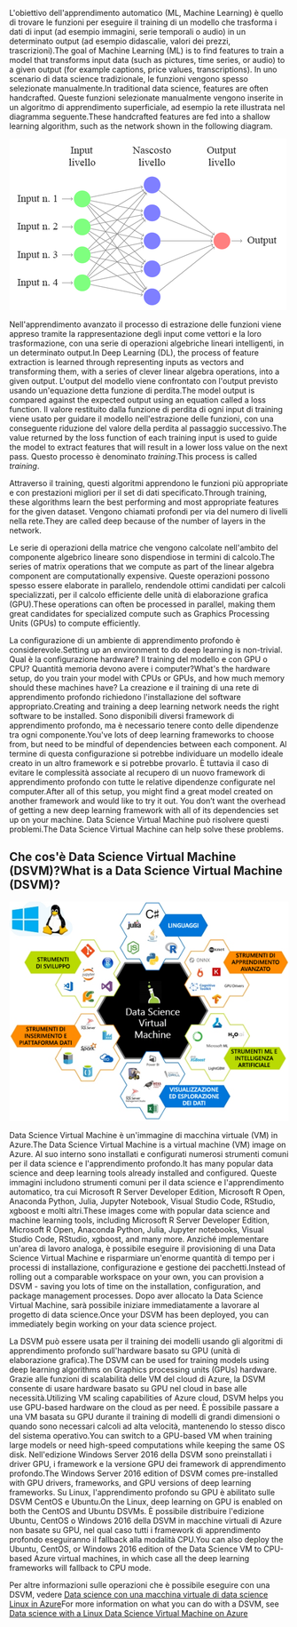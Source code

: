 <span data-ttu-id="430ff-101">L'obiettivo dell'apprendimento automatico (ML, Machine Learning) è quello di trovare le funzioni per eseguire il training di un modello che trasforma i dati di input (ad esempio immagini, serie temporali o audio) in un determinato output (ad esempio didascalie, valori dei prezzi, trascrizioni).</span><span class="sxs-lookup"><span data-stu-id="430ff-101">The goal of Machine Learning (ML) is to find features to train a model that transforms input data (such as pictures, time series, or audio) to a given output (for example captions, price values, transcriptions).</span></span> <span data-ttu-id="430ff-102">In uno scenario di data science tradizionale, le funzioni vengono spesso selezionate manualmente.</span><span class="sxs-lookup"><span data-stu-id="430ff-102">In traditional data science, features are often handcrafted.</span></span> <span data-ttu-id="430ff-103">Queste funzioni selezionate manualmente vengono inserite in un algoritmo di apprendimento superficiale, ad esempio la rete illustrata nel diagramma seguente.</span><span class="sxs-lookup"><span data-stu-id="430ff-103">These handcrafted features are fed into a shallow learning algorithm, such as the network shown in the following diagram.</span></span> 

![Esempio canonico di rete neurale profonda di tipo feed-forward.](../media/2-image1.PNG)

<span data-ttu-id="430ff-105">Nell'apprendimento avanzato il processo di estrazione delle funzioni viene appreso tramite la rappresentazione degli input come vettori e la loro trasformazione, con una serie di operazioni algebriche lineari intelligenti, in un determinato output.</span><span class="sxs-lookup"><span data-stu-id="430ff-105">In Deep Learning (DL), the process of feature extraction is learned through representing inputs as vectors and transforming them, with a series of clever linear algebra operations, into a given output.</span></span>  <span data-ttu-id="430ff-106">L'output del modello viene confrontato con l'output previsto usando un'equazione detta funzione di perdita.</span><span class="sxs-lookup"><span data-stu-id="430ff-106">The model output is compared against the expected output using an equation called a loss function.</span></span> <span data-ttu-id="430ff-107">Il valore restituito dalla funzione di perdita di ogni input di training viene usato per guidare il modello nell'estrazione delle funzioni, con una conseguente riduzione del valore della perdita al passaggio successivo.</span><span class="sxs-lookup"><span data-stu-id="430ff-107">The value returned by the loss function of each training input is used to guide the model to extract features that will result in a lower loss value on the next pass.</span></span> <span data-ttu-id="430ff-108">Questo processo è denominato *training*.</span><span class="sxs-lookup"><span data-stu-id="430ff-108">This process is called *training*.</span></span> 

<span data-ttu-id="430ff-109">Attraverso il training, questi algoritmi apprendono le funzioni più appropriate e con prestazioni migliori per il set di dati specificato.</span><span class="sxs-lookup"><span data-stu-id="430ff-109">Through training, these algorithms learn the best performing and most appropriate features for the given dataset.</span></span> <span data-ttu-id="430ff-110">Vengono chiamati profondi per via del numero di livelli nella rete.</span><span class="sxs-lookup"><span data-stu-id="430ff-110">They are called deep because of the number of layers in the network.</span></span>  

<span data-ttu-id="430ff-111">Le serie di operazioni della matrice che vengono calcolate nell'ambito del componente algebrico lineare sono dispendiose in termini di calcolo.</span><span class="sxs-lookup"><span data-stu-id="430ff-111">The series of matrix operations that we compute as part of the linear algebra component are computationally expensive.</span></span> <span data-ttu-id="430ff-112">Queste operazioni possono spesso essere elaborate in parallelo, rendendole ottimi candidati per calcoli specializzati, per il calcolo efficiente delle unità di elaborazione grafica (GPU).</span><span class="sxs-lookup"><span data-stu-id="430ff-112">These operations can often be processed in parallel, making them great candidates for specialized compute such as Graphics Processing Units (GPUs) to compute efficiently.</span></span>

<span data-ttu-id="430ff-113">La configurazione di un ambiente di apprendimento profondo è considerevole.</span><span class="sxs-lookup"><span data-stu-id="430ff-113">Setting up an environment to do deep learning is non-trivial.</span></span> <span data-ttu-id="430ff-114">Qual è la configurazione hardware? Il training del modello e con GPU o CPU? Quantità memoria devono avere i computer?</span><span class="sxs-lookup"><span data-stu-id="430ff-114">What's the hardware setup, do you train your model with CPUs or GPUs, and how much memory should these machines have?</span></span> <span data-ttu-id="430ff-115">La creazione e il training di una rete di apprendimento profondo richiedono l'installazione del software appropriato.</span><span class="sxs-lookup"><span data-stu-id="430ff-115">Creating and training a deep learning network needs the right software to be installed.</span></span> <span data-ttu-id="430ff-116">Sono disponibili diversi framework di apprendimento profondo, ma è necessario tenere conto delle dipendenze tra ogni componente.</span><span class="sxs-lookup"><span data-stu-id="430ff-116">You've lots of  deep learning frameworks to choose from, but need to be mindful of dependencies between each component.</span></span> <span data-ttu-id="430ff-117">Al termine di questa configurazione si potrebbe individuare un modello ideale creato in un altro framework e si potrebbe provarlo. È tuttavia il caso di evitare le complessità associate al recupero di un nuovo framework di apprendimento profondo con tutte le relative dipendenze configurate nel computer.</span><span class="sxs-lookup"><span data-stu-id="430ff-117">After all of this setup, you might find a great model created on another framework and would like to try it out. You don’t want the overhead of getting a new deep learning framework with all of its dependencies set up on your machine.</span></span> <span data-ttu-id="430ff-118">Data Science Virtual Machine può risolvere questi problemi.</span><span class="sxs-lookup"><span data-stu-id="430ff-118">The Data Science Virtual Machine can help solve these problems.</span></span> 

## <a name="what-is-a-data-science-virtual-machine-dsvm"></a><span data-ttu-id="430ff-119">Che cos'è Data Science Virtual Machine (DSVM)?</span><span class="sxs-lookup"><span data-stu-id="430ff-119">What is a Data Science Virtual Machine (DSVM)?</span></span>

![Infografica di Data Science Virtual Machine che mostra in che modo viene preinstallato, configurato e testato con alcuni degli strumenti più diffusi usati comunemente per analisi dei dati, apprendimento automatico e training per l'intelligenza artificiale.](../media/2-image2.PNG)

<span data-ttu-id="430ff-121">Data Science Virtual Machine è un'immagine di macchina virtuale (VM) in Azure.</span><span class="sxs-lookup"><span data-stu-id="430ff-121">The Data Science Virtual Machine is a virtual machine (VM) image on Azure.</span></span> <span data-ttu-id="430ff-122">Al suo interno sono installati e configurati numerosi strumenti comuni per il data science e l'apprendimento profondo.</span><span class="sxs-lookup"><span data-stu-id="430ff-122">It has many popular data science and deep learning tools already installed and configured.</span></span> <span data-ttu-id="430ff-123">Queste immagini includono strumenti comuni per il data science e l'apprendimento automatico, tra cui Microsoft R Server Developer Edition, Microsoft R Open, Anaconda Python, Julia, Jupyter Notebook, Visual Studio Code, RStudio, xgboost e molti altri.</span><span class="sxs-lookup"><span data-stu-id="430ff-123">These images come with popular data science and machine learning tools, including Microsoft R Server Developer Edition, Microsoft R Open, Anaconda Python, Julia, Jupyter notebooks, Visual Studio Code, RStudio, xgboost, and many more.</span></span>  <span data-ttu-id="430ff-124">Anziché implementare un'area di lavoro analoga, è possibile eseguire il provisioning di una Data Science Virtual Machine e risparmiare un'enorme quantità di tempo per i processi di installazione, configurazione e gestione dei pacchetti.</span><span class="sxs-lookup"><span data-stu-id="430ff-124">Instead of rolling out a comparable workspace on your own, you can provision a DSVM - saving you lots of time on the installation, configuration, and package management processes.</span></span> <span data-ttu-id="430ff-125">Dopo aver allocato la Data Science Virtual Machine, sarà possibile iniziare immediatamente a lavorare al progetto di data science.</span><span class="sxs-lookup"><span data-stu-id="430ff-125">Once your DSVM has been deployed, you can immediately begin working on your data science project.</span></span>

<span data-ttu-id="430ff-126">La DSVM può essere usata per il training dei modelli usando gli algoritmi di apprendimento profondo sull'hardware basato su GPU (unità di elaborazione grafica).</span><span class="sxs-lookup"><span data-stu-id="430ff-126">The DSVM can be used for training models using deep learning algorithms on Graphics processing units (GPUs) hardware.</span></span> <span data-ttu-id="430ff-127">Grazie alle funzioni di scalabilità delle VM del cloud di Azure, la DSVM consente di usare hardware basato su GPU nel cloud in base alle necessità.</span><span class="sxs-lookup"><span data-stu-id="430ff-127">Utilizing VM scaling capabilities of Azure cloud, DSVM helps you use GPU-based hardware on the cloud as per need.</span></span> <span data-ttu-id="430ff-128">È possibile passare a una VM basata su GPU durante il training di modelli di grandi dimensioni o quando sono necessari calcoli ad alta velocità, mantenendo lo stesso disco del sistema operativo.</span><span class="sxs-lookup"><span data-stu-id="430ff-128">You can switch to a GPU-based VM when training large models or need high-speed computations while keeping the same OS disk.</span></span> <span data-ttu-id="430ff-129">Nell'edizione Windows Server 2016 della DSVM sono preinstallati i driver GPU, i framework e la versione GPU dei framework di apprendimento profondo.</span><span class="sxs-lookup"><span data-stu-id="430ff-129">The Windows Server 2016 edition of DSVM comes pre-installed with GPU drivers, frameworks, and GPU versions of deep learning frameworks.</span></span> <span data-ttu-id="430ff-130">Su Linux, l'apprendimento profondo su GPU è abilitato sulle DSVM CentOS e Ubuntu.</span><span class="sxs-lookup"><span data-stu-id="430ff-130">On the Linux, deep learning on GPU is enabled on both the CentOS and Ubuntu DSVMs.</span></span> <span data-ttu-id="430ff-131">È possibile distribuire l'edizione Ubuntu, CentOS o Windows 2016 della DSVM in macchine virtuali di Azure non basate su GPU, nel qual caso tutti i framework di apprendimento profondo eseguiranno il fallback alla modalità CPU.</span><span class="sxs-lookup"><span data-stu-id="430ff-131">You can also deploy the Ubuntu, CentOS, or Windows 2016 edition of the Data Science VM to CPU-based Azure virtual machines, in which case all the deep learning frameworks will fallback to CPU mode.</span></span> 

<span data-ttu-id="430ff-132">Per altre informazioni sulle operazioni che è possibile eseguire con una DSVM, vedere [Data science con una macchina virtuale di data science Linux in Azure](https://docs.microsoft.com/azure/machine-learning/data-science-virtual-machine/linux-dsvm-walkthrough)</span><span class="sxs-lookup"><span data-stu-id="430ff-132">For more information on what you can do with a DSVM, see [Data science with a Linux Data Science Virtual Machine on Azure](https://docs.microsoft.com/azure/machine-learning/data-science-virtual-machine/linux-dsvm-walkthrough)</span></span>




